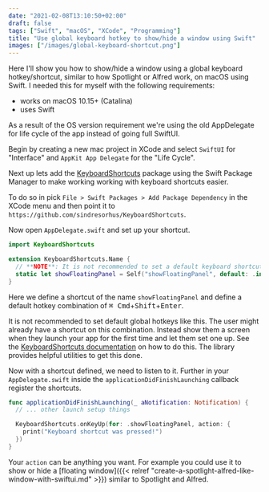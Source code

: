 ```yaml
---
date: "2021-02-08T13:10:50+02:00"
draft: false
tags: ["Swift", "macOS", "XCode", "Programming"]
title: "Use global keyboard hotkey to show/hide a window using Swift"
images: ["/images/global-keyboard-shortcut.png"]
---
```


Here I'll show you how to show/hide a window using a global keyboard hotkey/shortcut, similar to how Spotlight or Alfred work, on macOS using Swift.<!--more--> I needed this for myself with the following requirements:

- works on macOS 10.15+ (Catalina)
- uses Swift

As a result of the OS version requirement we're using the old AppDelegate for life cycle of the app instead of going full SwiftUI.

Begin by creating a new mac project in XCode and select `SwiftUI` for "Interface" and `AppKit App Delegate` for the "Life Cycle".

Next up lets add the [KeyboardShortcuts](https://github.com/sindresorhus/KeyboardShortcuts) package using the Swift Package Manager to make working working with keyboard shortcuts easier.

To do so in pick `File > Swift Packages > Add Package Dependency` in the XCode menu and then point it to `https://github.com/sindresorhus/KeyboardShortcuts`.

Now open `AppDelegate.swift` and set up your shortcut.

```swift
import KeyboardShortcuts

extension KeyboardShortcuts.Name {
  // **NOTE**: It is not recommended to set a default keyboard shortcut. Instead opt to show a setup on first app-launch to let the user define a shortcut
  static let showFloatingPanel = Self("showFloatingPanel", default: .init(.return, modifiers: [.command, .shift]))
}
```

Here we define a shortcut of the name `showFloatingPanel` and define a default hotkey combination of <kbd>⌘ Cmd</kbd>+<kbd>Shift</kbd>+<kbd>Enter</kbd>.

It is not recommended to set default global hotkeys like this. The user might already have a shortcut on this combination. Instead show them a screen when they launch your app for the first time and let them set one up. See the [KeyboardShortcuts documentation](https://github.com/sindresorhus/KeyboardShortcuts) on how to do this. The library provides helpful utilities to get this done.

Now with a shortcut defined, we need to listen to it. Further in your `AppDelegate.swift` inside the `applicationDidFinishLaunching` callback register the shortcuts.

```swift
func applicationDidFinishLaunching(_ aNotification: Notification) {
  // ... other launch setup things

  KeyboardShortcuts.onKeyUp(for: .showFloatingPanel, action: {
    print("Keyboard shortcut was pressed!")
  })
}
```

Your `action` can be anything you want. For example you could use it to show or hide a [floating window]({{< relref "create-a-spotlight-alfred-like-window-with-swiftui.md" >}}) similar to Spotlight and Alfred.
